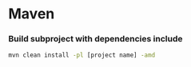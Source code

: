 # Maven

### Build subproject with dependencies include
```bash
mvn clean install -pl [project name] -amd
```
